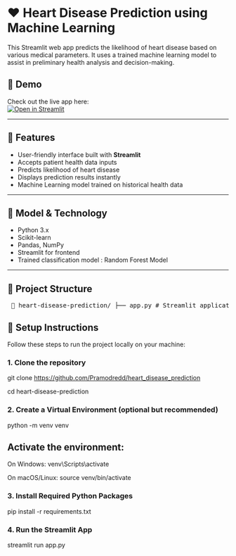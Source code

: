 # ❤️ Heart Disease Prediction using Machine Learning

This Streamlit web app predicts the likelihood of heart disease based on various medical parameters. It uses a trained machine learning model to assist in preliminary health analysis and decision-making.

## 🚀 Demo

Check out the live app here:  
[![Open in Streamlit](https://static.streamlit.io/badges/streamlit_badge_black_white.svg)](https://heartdiseaseprediction7.streamlit.app/)  

---

## 📌 Features

- User-friendly interface built with **Streamlit**
- Accepts patient health data inputs
- Predicts likelihood of heart disease
- Displays prediction results instantly
- Machine Learning model trained on historical health data

---

## 🧠 Model & Technology

- Python 3.x
- Scikit-learn
- Pandas, NumPy
- Streamlit for frontend
- Trained classification model : Random Forest Model

---

## 📂 Project Structure
<pre> 📁 heart-disease-prediction/ ├── app.py # Streamlit application script ├── model.pkl # Trained machine learning model ├── requirements.txt # List of Python dependencies └── README.md # Project documentation </pre>

## 🔧 Setup Instructions
Follow these steps to run the project locally on your machine:
### 1. Clone the repository
  git clone https://github.com/Pramodredd/heart_disease_prediction
  
  cd heart-disease-prediction
### 2. Create a Virtual Environment (optional but recommended)
  python -m venv venv
## Activate the environment:
On Windows:
  venv\Scripts\activate

On macOS/Linux:
  source venv/bin/activate

### 3. Install Required Python Packages
pip install -r requirements.txt

### 4. Run the Streamlit App
streamlit run app.py
